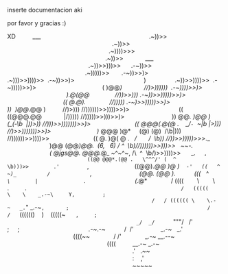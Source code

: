 inserte documentacion aki 

por favor y gracias  :) 

XD
         ___
                                                               .~))>>
                                                              .~))>> 
                                                            .~))))>>>
                                                          .~))>>             ___
                                                .~))>>)))>>      .-~))>>  
                                              .~)))))>>       .-~))>>)>
                                            .~)))>>))))>>  .-~))>>)>
                                        )                 .~))>>))))>>  .-~)))))>>)>
                                      ( )@@*)             //)>))))))  .-~))))>>)>
                                   ).@(@@               //))>>))) .-~))>>)))))>>)>
                                 (( @.@).              //))))) .-~)>>)))))>>)>
                               ))  )@@*.@@ )          //)>))) //))))))>>))))>>)>
                            ((  ((@@@.@@             |/))))) //)))))>>)))>>)>
                           )) @@*. )@@ )   (\_(\-\b  |))>)) //)))>>)))))))>>)>
                         (( @@@(.@(@ .    _/`-`  ~|b |>))) //)>>)))))))>>)>
                          )* @@@ )@*     (@) (@)  /\b|))) //))))))>>))))>>
                         (( @. )@( @ .   _/       /  \b)) //))>>)))))>>>_._
                         )@@ (@@*)@@.  (6,   6) / ^  \b)//))))))>>)))>>   ~~-.
                         ( @jgs@@. @@@.*@_ ~^~^~, /\  ^  \b/)>>))))>>      _.     `,
                          ((@@ @@@*.(@@ .   \^^^/' (  ^   \b)))>>        .'         `,
                          ((@@).*@@ )@ )    `-'   ((   ^  ~)_          /             `,
                           (@@. (@@ ).           (((   ^    `\        |               `.
                            (*.@*              / ((((        \        \      .         `.
                                                 /   (((((  \    \    _.-~\     Y,         ;
                                               /   / (((((( \    \.-~   _.`" _.-~`,       ;
                                            /   /   `(((((()    )    (((((~      `,     ;
                                          _/  _/      `"""/   /'                  ;     ;
                                        _.-~_.-~           /  /'                _.-~   _.'
                                       ((((~~              / /'              _.-~ __.--~
                                                           ((((          __.-~ _.-~
                                                                          .'   .~~
                                                                          :    ,'
                                                                          ~~~~~
